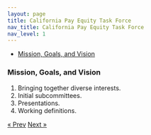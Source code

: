 ```yaml
---
layout: page
title: California Pay Equity Task Force
nav_title: California Pay Equity Task Force
nav_level: 1
---
```

* [Mission, Goals, and Vision](#mission-goals-and-vision)

### Mission, Goals, and Vision

1. Bringing together diverse interests.
2. Initial subcommittees.
3. Presentations.
4. Working definitions.

<!-- Pagination -->
<div class="pagination">
  <a class="pagination-item older" href="{{ site.baseurl }}/03-SCO-Case-Study">&laquo; Prev</a>
  <a class="pagination-item newer" href="{{ site.baseurl }}/06-Governance">Next &raquo;</a>
</div>
